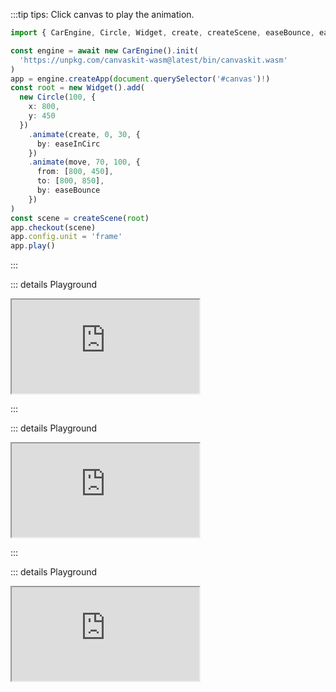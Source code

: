 :::tip tips: Click canvas to play the animation.

<Demo1/>

```typescript
import { CarEngine, Circle, Widget, create, createScene, easeBounce, easeInCirc, move } from 'newcar'

const engine = await new CarEngine().init(
  'https://unpkg.com/canvaskit-wasm@latest/bin/canvaskit.wasm'
)
app = engine.createApp(document.querySelector('#canvas')!)
const root = new Widget().add(
  new Circle(100, {
    x: 800,
    y: 450
  })
    .animate(create, 0, 30, {
      by: easeInCirc
    })
    .animate(move, 70, 100, {
      from: [800, 450],
      to: [800, 850],
      by: easeBounce
    })
)
const scene = createScene(root)
app.checkout(scene)
app.config.unit = 'frame'
app.play()
```

:::

::: details Playground
<iframe src="https://playground.newcarjs.org/?codes=const%20root%20=%20new%20nc.Widget().add(%0A%20%20new%20nc.Circle(100,%20%7B%0A%20%20%20%20x:%20800,%0A%20%20%20%20y:%20450,%0A%20%20%7D)%0A%20%20.animate(nc.create,%200,%2030,%20%7B%0A%20%20%20%20by:%20nc.easeInCirc,%0A%20%20%7D)%0A%20%20.animate(nc.move,%2070,%20100,%20%7B%0A%20%20%20%20from:%20%5B800,%20450%5D,%0A%20%20%20%20to:%20%5B800,%20850%5D,%0A%20%20%20%20by:%20nc.easeBounce,%0A%20%20%20%7D),%0A%20%20)%0Aconst%20scene%20=%20new%20nc.Scene(root)%0Aapp.checkout(scene)" class="w-full h-120" />
:::

---

:::tip tips: Click canvas to play the animation.

<Demo2/>

```typescript
import { CarEngine, Path, createScene, easeInCirc, stroke } from 'newcar'

const engine = await new CarEngine().init(
  'https://unpkg.com/canvaskit-wasm@latest/bin/canvaskit.wasm'
)
app = engine.createApp(document.querySelector('#canvas')!)
const root = new Path({
  style: {
    fill: false,
    border: true,
    scaleX: 5,
    scaleY: 5
  },
  x: 550,
  y: 200
}).animate(stroke, 0, 100, {
  by: easeInCirc
})
root.addPathFromSVGString(`
  M48.854 0C21.839 0 0 22 0 49.217c0 21.756 13.993 40.172 33.405 46.69 2.427.49 3.316-1.059 3.316-2.362 0-1.141-.08-5.052-.08-9.127-13.59 2.934-16.42-5.867-16.42-5.867-2.184-5.704-5.42-7.17-5.42-7.17-4.448-3.015.324-3.015.324-3.015 4.934.326 7.523 5.052 7.523 5.052 4.367 7.496 11.404 5.378 14.235 4.074.404-3.178 1.699-5.378 3.074-6.6-10.839-1.141-22.243-5.378-22.243-24.283 0-5.378 1.94-9.778 5.014-13.2-.485-1.222-2.184-6.275.486-13.038 0 0 4.125-1.304 13.426 5.052a46.97 46.97 0 0 1 12.214-1.63c4.125 0 8.33.571 12.213 1.63 9.302-6.356 13.427-5.052 13.427-5.052 2.67 6.763.97 11.816.485 13.038 3.155 3.422 5.015 7.822 5.015 13.2 0 18.905-11.404 23.06-22.324 24.283 1.78 1.548 3.316 4.481 3.316 9.126 0 6.6-.08 11.897-.08 13.526 0 1.304.89 2.853 3.316 2.364 19.412-6.52 33.405-24.935 33.405-46.691C97.707 22 75.788 0 48.854 0z
  `)
const scene = createScene(root)
app.checkout(scene)
app.config.unit = 'frame'
app.play()
```

:::

::: details Playground
<iframe class="w-full h-120" src="https://playground.newcarjs.org/?codes=const%20root%20=%20new%20nc.Path(%7B%0A%20%20style:%20%7B%0A%20%20%20%20fill:%20false,%0A%20%20%20%20border:%20true,%0A%20%20%20%20scaleX:%205,%0A%20%20%20%20scaleY:%205,%0A%20%20%7D,%0A%20%20x:%20550,%0A%20%20y:%20200,%0A%7D)%0A.animate(nc.stroke,%200,%20100,%20%7B%0A%20%20by:%20nc.easeInCirc,%0A%7D)%0Aroot.addPathFromSVGString(%60%0A%20%20M48.854%200C21.839%200%200%2022%200%2049.217c0%2021.756%2013.993%2040.172%2033.405%2046.69%202.427.49%203.316-1.059%203.316-2.362%200-1.141-.08-5.052-.08-9.127-13.59%202.934-16.42-5.867-16.42-5.867-2.184-5.704-5.42-7.17-5.42-7.17-4.448-3.015.324-3.015.324-3.015%204.934.326%207.523%205.052%207.523%205.052%204.367%207.496%2011.404%205.378%2014.235%204.074.404-3.178%201.699-5.378%203.074-6.6-10.839-1.141-22.243-5.378-22.243-24.283%200-5.378%201.94-9.778%205.014-13.2-.485-1.222-2.184-6.275.486-13.038%200%200%204.125-1.304%2013.426%205.052a46.97%2046.97%200%200%201%2012.214-1.63c4.125%200%208.33.571%2012.213%201.63%209.302-6.356%2013.427-5.052%2013.427-5.052%202.67%206.763.97%2011.816.485%2013.038%203.155%203.422%205.015%207.822%205.015%2013.2%200%2018.905-11.404%2023.06-22.324%2024.283%201.78%201.548%203.316%204.481%203.316%209.126%200%206.6-.08%2011.897-.08%2013.526%200%201.304.89%202.853%203.316%202.364%2019.412-6.52%2033.405-24.935%2033.405-46.691C97.707%2022%2075.788%200%2048.854%200z%0A%60)%0Aconst%20scene%20=%20new%20nc.Scene(root)%0Aapp.checkout(scene)%0A" />
:::

---

::: details Playground
<iframe class="w-full h-120" src="https://playground.newcarjs.org/?codes=const%20root%20=%20new%20nc.Widget()%0A%20%20.add(new%20nc.Line(%5B200,%20200%5D,%20%5B1400,%20700%5D,%20%7B%0A%20%20%20%20style:%20%7B%0A%20%20%20%20%20%20width:%205%0A%20%20%20%20%7D,%0A%20%20%20%20centerX:%20200,%0A%20%20%20%20centerY:%20200%0A%20%20%7D)%0A%20%20%20%20.add(%0A%20%20%20%20%20%20new%20nc.Circle(8,%20%7B%0A%20%20%20%20%20%20%20%20x:%20200,%0A%20%20%20%20%20%20%20%20y:%20200,%0A%20%20%20%20%20%20%20%20style:%20%7B%0A%20%20%20%20%20%20%20%20%20%20fillColor:%20nc.Color.parse('skyblue')%0A%20%20%20%20%20%20%20%20%7D%0A%20%20%20%20%20%20%7D).animate(nc.move,%200,%2030,%20%7B%0A%20%20%20%20%20%20%20%20to:%20%5B200,%20700%5D%0A%20%20%20%20%20%20%7D).animate(nc.move,%20105,%2045,%20%7B%0A%20%20%20%20%20%20%20%20to:%20%5B800,%20450%5D%0A%20%20%20%20%20%20%7D)%0A%20%20%20%20)%0A%20%20%20%20.add(%0A%20%20%20%20%20%20new%20nc.Circle(8,%20%7B%0A%20%20%20%20%20%20%20%20x:%201400,%0A%20%20%20%20%20%20%20%20y:%20700,%0A%20%20%20%20%20%20%20%20style:%20%7B%0A%20%20%20%20%20%20%20%20%20%20fillColor:%20nc.Color.parse('skyblue')%0A%20%20%20%20%20%20%20%20%7D%0A%20%20%20%20%20%20%7D).animate(nc.move,%2030,%2030,%20%7B%0A%20%20%20%20%20%20%20%20to:%20%5B1400,%20200%5D%0A%20%20%20%20%20%20%7D).animate(nc.move,%2060,%2045,%20%7B%0A%20%20%20%20%20%20%20%20to:%20%5B800,%20450%5D%0A%20%20%20%20%20%20%7D)%0A%20%20%20%20)%0A%20%20%20%20.animate(nc.rotate,%20150,%2050,%20%7B%0A%20%20%20%20%20%20to:%20-23%0A%20%20%20%20%7D)%0A%20%20)%0Aconst%20scene%20=%20new%20nc.Scene(root)%0Aapp.checkout(scene)%0Areturn%20app%0A"></iframe>

:::


::: details Playground

<iframe class="w-full h-120" src="https://playground.newcarjs.org/?codes=nc.useFont('https://storage.googleapis.com/skia-cdn/misc/Roboto-Regular.ttf').then(font%20=%3E%20%7B%0A%20%20const%20root%20=%20new%20nc.Text(%5B%7B%0A%20%20%20%20text:%20%22Hello%5Cn%22,%0A%20%20%20%20style:%20%7B%0A%20%20%20%20%20%20fontSize:%20100%0A%20%20%20%20%7D%0A%20%20%7D,%20%22Let%20explore%20Newcar!%22%5D,%20%7B%0A%20%20%20%20style:%20%7B%0A%20%20%20%20%20%20width:%201600,%0A%20%20%20%20%20%20textAlign:%20'center',%0A%20%20%20%20%20%20fill:%20false,%0A%20%20%20%20%20%20border:%20true%0A%20%20%20%20%7D,%0A%20%20%20%20y:%20400%0A%20%20%7D).animate(nc.stroke,%200,%2090,%20%7B%0A%20%20%20%20origin:%20100%0A%20%20%7D)%0A%20%20const%20scene%20=%20new%20nc.Scene(root)%0A%20%20app.checkout(scene)%0A%7D)%0Areturn%20app%0A"></iframe>

:::

::: details Playground

<iframe class="w-full h-120" src="https://playground.newcarjs.org/?codes=nc.useFont('https://storage.googleapis.com/skia-cdn/misc/Roboto-Regular.ttf').then(font%20=%3E%20%7B%0A%20%20const%20root%20=%20new%20nc.Widget()%0A%20%20%20%20.add(new%20nc.Text(%5B%7B%0A%20%20%20%20%20%20text:%20%22Hello%5Cn%22,%0A%20%20%20%20%20%20style:%20%7B%0A%20%20%20%20%20%20%20%20fontSize:%20100%0A%20%20%20%20%20%20%7D%0A%20%20%20%20%7D,%20%22Let%20explore%20Newcar!%22%5D,%20%7B%0A%20%20%20%20%20%20style:%20%7B%0A%20%20%20%20%20%20%20%20width:%201600,%0A%20%20%20%20%20%20%20%20textAlign:%20'center',%0A%20%20%20%20%20%20%20%20fill:%20false,%0A%20%20%20%20%20%20%20%20border:%20true%0A%20%20%20%20%20%20%7D,%0A%20%20%20%20%20%20y:%20400%0A%20%20%20%20%7D).animate(nc.stroke,%200,%2090,%20%7B%0A%20%20%20%20%20%20origin:%20100%0A%20%20%20%20%7D).animate(nc.move,%2090,%2090,%20%7B%0A%20%20%20%20%20%20to:%20%5B0,%20100%5D,%0A%20%20%20%20%20%20by:%20nc.easeExpo%0A%20%20%20%20%7D))%0A%20%20%20%20.add(new%20nc.Arc(100,%200,%200,%20%7B%0A%20%20%20%20%20%20x:%20800,%0A%20%20%20%20%20%20y:%20500,%0A%20%20%20%20%20%20style:%20%7B%0A%20%20%20%20%20%20%20%20blendMode:%20'dstATop'%0A%20%20%20%20%20%20%7D%0A%20%20%20%20%7D).animate(nc.changeProperty('to',%200,%20360),%20180,%2030)%0A%20%20%20%20)%0A%20%20%20%20.add(new%20nc.Rect(%5B0,%200%5D,%20%5B200,%20200%5D,%20%7B%0A%20%20%20%20%20%20x:%20700,%0A%20%20%20%20%20%20y:%20400,%0A%20%20%20%20%20%20style:%20%7B%0A%20%20%20%20%20%20%20%20shader:%20nc.Shader.createLinearGradientShader(%5B0,%200%5D,%20%5B0,%20200%5D,%20%5Bnc.Color.parse('red'),%20nc.Color.parse('blue')%5D,%20null,%20'repeat'),%0A%20%20%20%20%20%20%7D%0A%20%20%20%20%7D).hide()%0A%20%20%20%20%20%20.animate(nc.create,%20220,%2030,%20%7B%0A%20%20%20%20%20%20%20%20by:%20nc.easeExpo%0A%20%20%20%20%20%20%7D)%0A%20%20%20%20%20%20.setUpdate((e,%20w)%20=%3E%20%7B%0A%20%20%20%20%20%20%20%20if%20(e%20===%20220)%20%7B%0A%20%20%20%20%20%20%20%20%20%20w.show()%0A%20%20%20%20%20%20%20%20%7D%0A%20%20%20%20%20%20%7D)%0A%20%20%20%20)%0A%20%20const%20scene%20=%20new%20nc.Scene(root)%0A%20%20app.checkout(scene)%0A%7D)%0Areturn%20app%0A"></iframe>

<!-- :::tip tips: Click canvas to play the animation.

<Demo3/>

```typescript
```

::: -->
